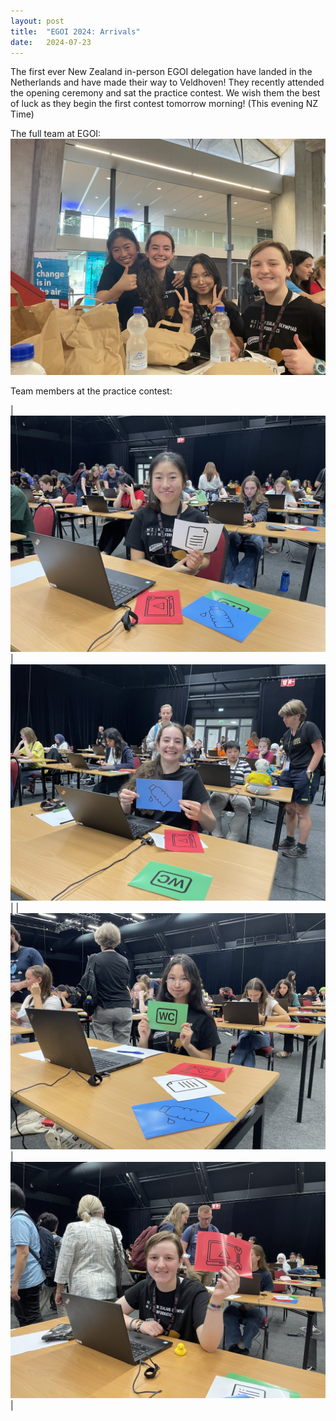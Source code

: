 ```yaml
---
layout: post
title:  "EGOI 2024: Arrivals"
date:   2024-07-23
---
```


The first ever New Zealand in-person EGOI delegation have landed in the Netherlands and have made their way to Veldhoven! They recently attended the opening ceremony and sat the practice contest. We wish them the best of luck as they begin the first contest tomorrow morning! (This evening NZ Time)

The full team at EGOI:
![The EGOI Team](/images/posts/2024-07-23-Team.jpg)

Team members at the practice contest:

| ![Ellie Zhou](/images/posts/2024-07-23-Ellie.jpg) | ![Hannah Withers](/images/posts/2024-07-23-Hannah.jpg) |
| ![Julia Escoto](/images/posts/2024-07-23-Julia.jpg) | ![Juno Rainey](/images/posts/2024-07-23-Juno.jpg) |
